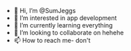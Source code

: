 - 👋 Hi, I’m @SumJeggs
- 👀 I’m interested in app development
- 🌱 I’m currently learning everything
- 💞️ I’m looking to collaborate on hehehe
- 📫 How to reach me- don't

<!---
SumJeggs/SumJeggs is a ✨ special ✨ repository because its `README.md` (this file) appears on your GitHub profile.
You can click the Preview link to take a look at your changes.
--->
